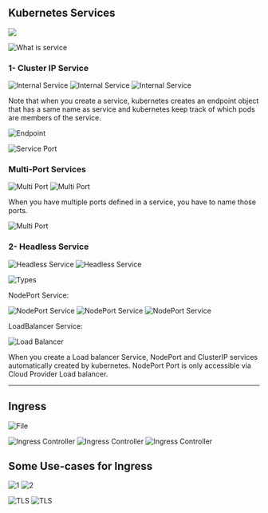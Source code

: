 ## Kubernetes Services

![](./images/image-1.png)

![What is service](./images/image-2.png)

### 1- Cluster IP Service

![Internal Service](./images/image-3.png)
![Internal Service](./images/image-4.png)
![Internal Service](./images/image-5.png)

Note that when you create a service, kubernetes creates an endpoint object that has a same name as service and kubernetes keep track of which pods are members of the service.

![Endpoint](./images/image-6.png)

![Service Port](./images/image-7.png)

### Multi-Port Services

![Multi Port](./images/image-8.png)
![Multi Port](./images/image-9.png)

When you have multiple ports defined in a service, you have to name those ports.

![Multi Port](./images/image-10.png)

### 2- Headless Service

![Headless Service](./images/image-11.png)
![Headless Service](./images/image-12.png)

![Types](./images/image-14.png)

NodePort Service:

![NodePort Service](./images/image-15.png)
![NodePort Service](./images/image-16.png)
![NodePort Service](./images/image-17.png)

LoadBalancer Service:

![Load Balancer](./images/image-18.png)

When you create a Load balancer Service, NodePort and ClusterIP services automatically created by kubernetes. NodePort Port is only accessible via Cloud Provider Load balancer.


--------------------------------------------------

## Ingress

![File](./images/image-19.png)

![Ingress Controller](./images/image-20.png)
![Ingress Controller](./images/image-21.png)
![Ingress Controller](./images/image-22.png)

## Some Use-cases for Ingress

![1](./images/image-23.png)
![2](./images/image-24.png)

![TLS](./images/image-25.png)
![TLS](./images/image-26.png)